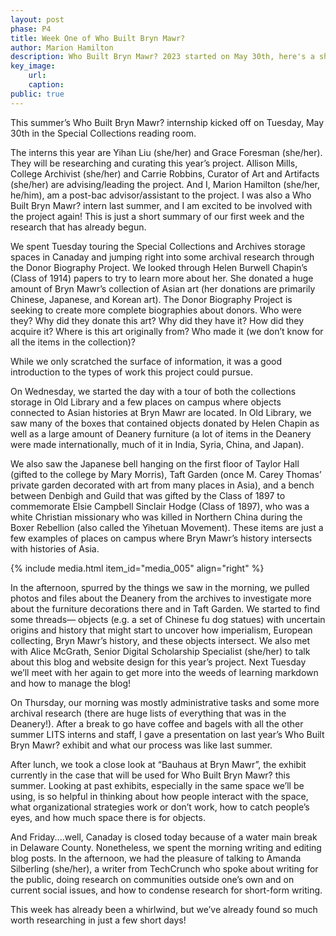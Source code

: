 ```yaml
---
layout: post
phase: P4
title: Week One of Who Built Bryn Mawr?
author: Marion Hamilton
description: Who Built Bryn Mawr? 2023 started on May 30th, here's a short summary of what we did in our first week!
key_image:
    url: 
    caption: 
public: true
---
```

This summer’s Who Built Bryn Mawr? internship kicked off on Tuesday, May 30th in the Special Collections reading room. 

The interns this year are Yihan Liu (she/her) and Grace Foresman (she/her). They will be researching and curating this year’s project. Allison Mills, College Archivist (she/her) and Carrie Robbins, Curator of Art and Artifacts (she/her) are advising/leading the project. And I, Marion Hamilton (she/her, he/him), am a post-bac advisor/assistant to the project. I was also a Who Built Bryn Mawr? intern last summer, and I am excited to be involved with the project again! This is just a short summary of our first week and the research that has already begun.

We spent Tuesday touring the Special Collections and Archives storage spaces in Canaday and jumping right into some archival research through the Donor Biography Project. We looked through Helen Burwell Chapin’s (Class of 1914)  papers to try to learn more about her. She donated a huge amount of Bryn Mawr’s collection of Asian art (her donations are primarily Chinese, Japanese, and Korean art). The Donor Biography Project is seeking to create more complete biographies about donors. Who were they? Why did they donate this art? Why did they have it? How did they acquire it? Where is this art originally from? Who made it (we don’t know for all the items in the collection)? 

While we only scratched the surface of information, it was a good introduction to the types of work this project could pursue. 

On Wednesday, we started the day with a tour of both the collections storage in Old Library and a few places on campus where objects connected to Asian histories at Bryn Mawr are located. In Old Library, we saw many of the boxes that contained objects donated by Helen Chapin as well as a large amount of Deanery furniture (a lot of items  in the Deanery were made internationally, much of it in India, Syria, China, and Japan). 

We also saw the Japanese bell hanging on the first floor of Taylor Hall (gifted to the college by Mary Morris), Taft Garden (once M. Carey Thomas’ private garden decorated with art from many places in Asia),  and a bench between Denbigh and Guild that was gifted by the Class of 1897 to commemorate Elsie Campbell Sinclair Hodge (Class of 1897), who was a white Christian missionary who was killed in Northern China during the Boxer Rebellion (also called the Yihetuan Movement). These items are just a few examples of places on campus where Bryn Mawr’s history intersects with histories of Asia. 

{% include media.html item_id="media_005" align="right" %}

In the afternoon, spurred by the things we saw in the morning, we pulled photos and files about the Deanery from the archives to investigate more about the furniture decorations there and in Taft Garden. We started to find some threads— objects (e.g. a set of Chinese fu dog statues) with uncertain origins and history that might start to uncover how imperialism, European collecting, Bryn Mawr’s history, and these objects intersect. We also met with Alice McGrath, Senior Digital Scholarship Specialist (she/her) to talk about this blog and website design for this year’s project. Next Tuesday we’ll meet with her again to get more into the weeds of learning markdown and how to manage the blog!

On Thursday, our morning was mostly administrative tasks and some more archival research (there are huge lists of everything that was in the Deanery!). After a break to go have coffee and bagels with all the other summer LITS interns and staff, I gave a presentation on last year’s Who Built Bryn Mawr? exhibit and what our process was like last summer.

After lunch, we took a close look at “Bauhaus at Bryn Mawr”, the exhibit currently in the case that will be used for Who Built Bryn Mawr? this summer. Looking at past exhibits, especially in the same space we’ll be using, is so helpful in thinking about how people interact with the space, what organizational strategies work or don’t work, how to catch people’s eyes, and how much space there is for objects. 

And Friday....well, Canaday is closed today because of a water main break in Delaware County. Nonetheless, we spent the morning writing and editing blog posts. In the afternoon, we had the pleasure of talking to Amanda Silberling (she/her), a writer from TechCrunch who spoke about writing for the public, doing research on communities outside one’s own and on current social issues, and how to condense research for short-form writing. 

This week has already been a whirlwind, but we’ve already found so much worth researching in just a few short days! 
